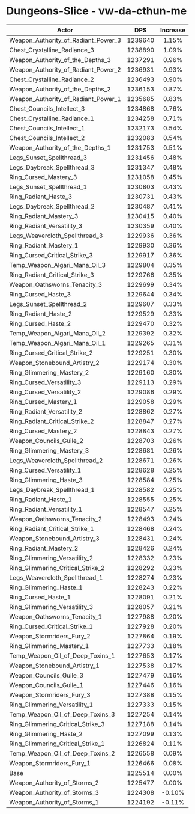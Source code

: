 # Dungeons-Slice - vw-da-cthun-me
| Actor | DPS | Increase |
|---|:---:|:---:|
|Weapon_Authority_of_Radiant_Power_3|1239640|1.15%|
|Chest_Crystalline_Radiance_3|1238890|1.09%|
|Weapon_Authority_of_the_Depths_3|1237291|0.96%|
|Weapon_Authority_of_Radiant_Power_2|1236931|0.93%|
|Chest_Crystalline_Radiance_2|1236493|0.90%|
|Weapon_Authority_of_the_Depths_2|1236153|0.87%|
|Weapon_Authority_of_Radiant_Power_1|1235685|0.83%|
|Chest_Councils_Intellect_3|1234868|0.76%|
|Chest_Crystalline_Radiance_1|1234258|0.71%|
|Chest_Councils_Intellect_1|1232173|0.54%|
|Chest_Councils_Intellect_2|1232083|0.54%|
|Weapon_Authority_of_the_Depths_1|1231753|0.51%|
|Legs_Sunset_Spellthread_3|1231456|0.48%|
|Legs_Daybreak_Spellthread_3|1231347|0.48%|
|Ring_Cursed_Mastery_3|1231058|0.45%|
|Legs_Sunset_Spellthread_1|1230803|0.43%|
|Ring_Radiant_Haste_3|1230731|0.43%|
|Legs_Daybreak_Spellthread_2|1230487|0.41%|
|Ring_Radiant_Mastery_3|1230415|0.40%|
|Ring_Radiant_Versatility_3|1230359|0.40%|
|Legs_Weavercloth_Spellthread_3|1229936|0.36%|
|Ring_Radiant_Mastery_1|1229930|0.36%|
|Ring_Cursed_Critical_Strike_3|1229917|0.36%|
|Temp_Weapon_Algari_Mana_Oil_3|1229804|0.35%|
|Ring_Radiant_Critical_Strike_3|1229766|0.35%|
|Weapon_Oathsworns_Tenacity_3|1229699|0.34%|
|Ring_Cursed_Haste_3|1229644|0.34%|
|Legs_Sunset_Spellthread_2|1229607|0.33%|
|Ring_Radiant_Haste_2|1229529|0.33%|
|Ring_Cursed_Haste_2|1229470|0.32%|
|Temp_Weapon_Algari_Mana_Oil_2|1229392|0.32%|
|Temp_Weapon_Algari_Mana_Oil_1|1229265|0.31%|
|Ring_Cursed_Critical_Strike_2|1229251|0.30%|
|Weapon_Stonebound_Artistry_2|1229174|0.30%|
|Ring_Glimmering_Mastery_2|1229160|0.30%|
|Ring_Cursed_Versatility_3|1229113|0.29%|
|Ring_Cursed_Versatility_2|1229086|0.29%|
|Ring_Cursed_Mastery_1|1229058|0.29%|
|Ring_Radiant_Versatility_2|1228862|0.27%|
|Ring_Radiant_Critical_Strike_2|1228847|0.27%|
|Ring_Cursed_Mastery_2|1228843|0.27%|
|Weapon_Councils_Guile_2|1228703|0.26%|
|Ring_Glimmering_Mastery_3|1228681|0.26%|
|Legs_Weavercloth_Spellthread_2|1228671|0.26%|
|Ring_Cursed_Versatility_1|1228628|0.25%|
|Ring_Glimmering_Haste_3|1228584|0.25%|
|Legs_Daybreak_Spellthread_1|1228582|0.25%|
|Ring_Radiant_Haste_1|1228555|0.25%|
|Ring_Radiant_Versatility_1|1228547|0.25%|
|Weapon_Oathsworns_Tenacity_2|1228493|0.24%|
|Ring_Radiant_Critical_Strike_1|1228468|0.24%|
|Weapon_Stonebound_Artistry_3|1228431|0.24%|
|Ring_Radiant_Mastery_2|1228426|0.24%|
|Ring_Glimmering_Versatility_2|1228332|0.23%|
|Ring_Glimmering_Critical_Strike_2|1228292|0.23%|
|Legs_Weavercloth_Spellthread_1|1228274|0.23%|
|Ring_Glimmering_Haste_1|1228243|0.22%|
|Ring_Cursed_Haste_1|1228091|0.21%|
|Ring_Glimmering_Versatility_3|1228057|0.21%|
|Weapon_Oathsworns_Tenacity_1|1227988|0.20%|
|Ring_Cursed_Critical_Strike_1|1227928|0.20%|
|Weapon_Stormriders_Fury_2|1227864|0.19%|
|Ring_Glimmering_Mastery_1|1227733|0.18%|
|Temp_Weapon_Oil_of_Deep_Toxins_1|1227653|0.17%|
|Weapon_Stonebound_Artistry_1|1227538|0.17%|
|Weapon_Councils_Guile_3|1227479|0.16%|
|Weapon_Councils_Guile_1|1227446|0.16%|
|Weapon_Stormriders_Fury_3|1227388|0.15%|
|Ring_Glimmering_Versatility_1|1227333|0.15%|
|Temp_Weapon_Oil_of_Deep_Toxins_3|1227254|0.14%|
|Ring_Glimmering_Critical_Strike_3|1227188|0.14%|
|Ring_Glimmering_Haste_2|1227099|0.13%|
|Ring_Glimmering_Critical_Strike_1|1226824|0.11%|
|Temp_Weapon_Oil_of_Deep_Toxins_2|1226558|0.09%|
|Weapon_Stormriders_Fury_1|1226466|0.08%|
|Base|1225514|0.00%|
|Weapon_Authority_of_Storms_2|1225477|0.00%|
|Weapon_Authority_of_Storms_3|1224308|-0.10%|
|Weapon_Authority_of_Storms_1|1224192|-0.11%|

